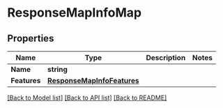 # ResponseMapInfoMap

## Properties

Name | Type | Description | Notes
------------ | ------------- | ------------- | -------------
**Name** | **string** |  | 
**Features** | [**ResponseMapInfoFeatures**](ResponseMapInfoFeatures.md) |  | 

[[Back to Model list]](../README.md#documentation-for-models) [[Back to API list]](../README.md#documentation-for-api-endpoints) [[Back to README]](../README.md)


